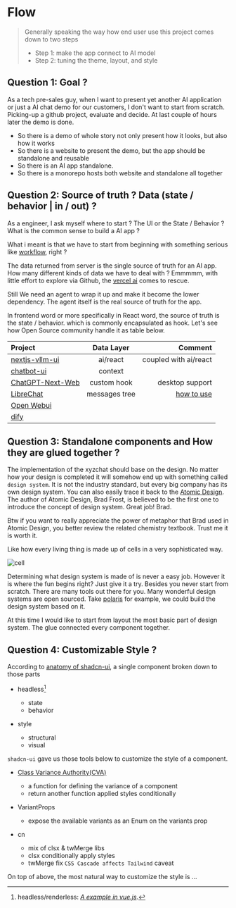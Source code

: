 # Flow

> Generally speaking the way how end user use this project comes down to two steps
>
> - Step 1: make the app connect to AI model
> - Step 2: tuning the theme, layout, and style

## Question 1: Goal ?

As a tech pre-sales guy, when I want to present yet another AI application or just a AI chat demo for our customers, I don't want to start from scratch. Picking-up a github project, evaluate and decide. At last couple of hours later the demo is done.

- So there is a demo of whole story not only present how it looks, but also how it works
- So there is a website to present the demo, but the app should be standalone and reusable
- So there is an AI app standalone.
- So there is a monorepo hosts both website and standalone all together

## Question 2: Source of truth ? Data (state / behavior | in / out) ?

As a engineer, I ask myself where to start ? The UI or the State / Behavior ? What is the common sense to build a AI app ?

What i meant is that we have to start from beginning with something serious like [workflow](https://github.com/open-webui/open-webui/blob/main/docs/README.md), right ?

The data returned from server is the single source of truth for an AI app. How many different kinds of data we have to deal with ? Emmmmm, with little effort to explore via Github, the [vercel ai](https://sdk.vercel.ai/docs/introduction) comes to rescue.

Still We need an agent to wrap it up and make it become the lower dependency. The agent itself is the real source of truth for the app.

In frontend word or more specifically in React word, the source of truth is the state / behavior. which is commonly encapsulated as hook. Let's see how Open Source community handle it as table below.

| Project              | Data Layer | Comment |
| :---------------- | :------: | ----: |
| [nextjs-vllm-ui](https://github.com/yoziru/nextjs-vllm-ui)       |   ai/react   | coupled with ai/react |
| [chatbot-ui](https://github.com/mckaywrigley/chatbot-ui)       |   context   |  |
| [ChatGPT-Next-Web](https://github.com/ChatGPTNextWeb/ChatGPT-Next-Web)       |  custom hook    | desktop support |
| [LibreChat](https://github.com/danny-avila/LibreChat)       |    messages tree  | [how to use](https://www.librechat.ai/docs/local/npm) |
| [Open Webui]()       |     |  |
| [dify]()       |     |  |

## Question 3: Standalone components and How they are glued together ?

The implementation of the xyzchat should base on the design.  No matter how your design is completed it will somehow end up with something called `design system`. It is not the industry standard, but every big company has its own design system. You can also easily trace it back to the [Atomic Design](https://atomicdesign.bradfrost.com/table-of-contents/). The author of Atomic Design, Brad Frost, is believed to be the first one to introduce the concept of design system. Great job! Brad.

Btw if you want to really appreciate the power of metaphor that Brad used in Atomic Design, you better review the related chemistry textbook. Trust me it is worth it.

Like how every living thing is made up of cells in a very sophisticated way.

![cell](https://cdn.britannica.com/03/114903-050-502CFE8D/Cutaway-drawing-cell.jpg)

Determining what design system is made of is never a easy job. However it is where the fun begins right?  Just give it a try. Besides you never start from scratch. There are many tools out there for you. Many wonderful design systems are open sourced. Take [polaris](https://polaris.shopify.com/getting-started) for example, we could build the design system based on it.

At this time I would like to start from layout the most basic part of design system. The glue connected every component together.

## Question 4: Customizable Style ?

According to [anatomy of shadcn-ui](https://manupa.dev/blog/anatomy-of-shadcn-ui), a single component broken down to those parts

- headless[^headless/renderless]
  - state
  - behavior

- style
  - structural
  - visual

`shadcn-ui` gave us those tools below to customize the style of a component.

- [Class Variance Authority(CVA)](https://cva.style/docs)
  - a function for defining the variance of a component
  - return another function applied styles conditionally

- VariantProps
  - expose the available variants as an Enum on the variants prop

- cn
  - mix of clsx & twMerge libs
  - clsx
    conditionally apply styles
  - twMerge
    fix `CSS Cascade affects Tailwind` caveat

On top of above, the most natural way to customize the style is ...

[^headless/renderless]: headless/renderless:
    [*A example in vue.js*](https://codesandbox.io/p/sandbox/renderless-02-component-different-layout-8o2n2?file=%2Fsrc%2FApp.vue).
